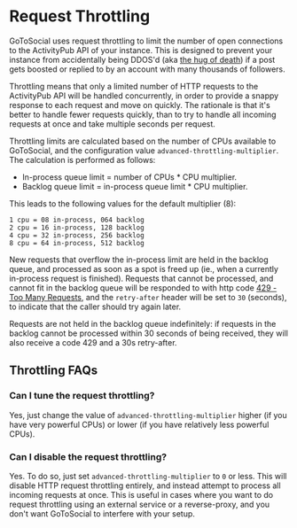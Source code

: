 # Request Throttling

GoToSocial uses request throttling to limit the number of open connections to the ActivityPub API of your instance. This is designed to prevent your instance from accidentally being DDOS'd (aka [the hug of death](https://en.wikipedia.org/wiki/Slashdot_effect)) if a post gets boosted or replied to by an account with many thousands of followers.

Throttling means that only a limited number of HTTP requests to the ActivityPub API will be handled concurrently, in order to provide a snappy response to each request and move on quickly. The rationale is that it's better to handle fewer requests quickly, than to try to handle all incoming requests at once and take multiple seconds per request.

Throttling limits are calculated based on the number of CPUs available to GoToSocial, and the configuration value `advanced-throttling-multiplier`. The calculation is performed as follows:

- In-process queue limit = number of CPUs * CPU multiplier.
- Backlog queue limit = in-process queue limit * CPU multiplier.

This leads to the following values for the default multiplier (8):

```
1 cpu = 08 in-process, 064 backlog
2 cpu = 16 in-process, 128 backlog
4 cpu = 32 in-process, 256 backlog
8 cpu = 64 in-process, 512 backlog
```

New requests that overflow the in-process limit are held in the backlog queue, and processed as soon as a spot is freed up (ie., when a currently in-process request is finished). Requests that cannot be processed, and cannot fit in the backlog queue will be responded to with http code [429 - Too Many Requests](https://developer.mozilla.org/en-US/docs/Web/HTTP/Status/429), and the `retry-after` header will be set to `30` (seconds), to indicate that the caller should try again later.

Requests are not held in the backlog queue indefinitely: if requests in the backlog cannot be processed within 30 seconds of being received, they will also receive a code 429 and a 30s retry-after.

## Throttling FAQs

### Can I tune the request throttling?

Yes, just change the value of `advanced-throttling-multiplier` higher (if you have very powerful CPUs) or lower (if you have relatively less powerful CPUs).

### Can I disable the request throttling?

Yes. To do so, just set `advanced-throttling-multiplier` to `0` or less. This will disable HTTP request throttling entirely, and instead attempt to process all incoming requests at once. This is useful in cases where you want to do request throttling using an external service or a reverse-proxy, and you don't want GoToSocial to interfere with your setup.
